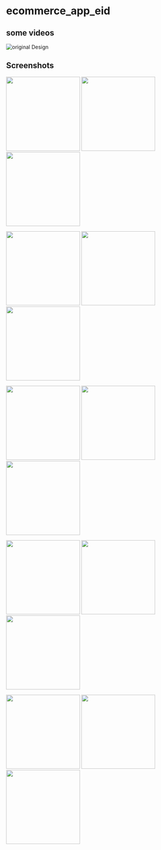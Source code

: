 # ecommerce_app_eid

## some videos
<!-- record_1 -->
![original Design](https://github.com/ahmedeidd/ecommerce_app/blob/main/screenshots/record_1.gif "Design")


## Screenshots

<img src="screenshots/screenshot_1.jpg" width="200"> <img src="screenshots/screenshot_2.jpg" width="200">  <img src="screenshots/screenshot_3.jpg" width="200">

<img src="screenshots/screenshot_4.jpg" width="200">   <img src="screenshots/screenshot_5.jpg" width="200">    <img src="screenshots/screenshot_6.jpg" width="200">

<img src="screenshots/screenshot_7.jpg" width="200">   <img src="screenshots/screenshot_8.jpg" width="200"> <img src="screenshots/screenshot_9.jpg" width="200">

<img src="screenshots/screenshot_10.jpg" width="200">   <img src="screenshots/screenshot_11.jpg" width="200"> <img src="screenshots/screenshot_12.jpg" width="200">

<img src="screenshots/screenshot_13.jpg" width="200">   <img src="screenshots/screenshot_14.jpg" width="200"> <img src="screenshots/screenshot_15.jpg" width="200">


